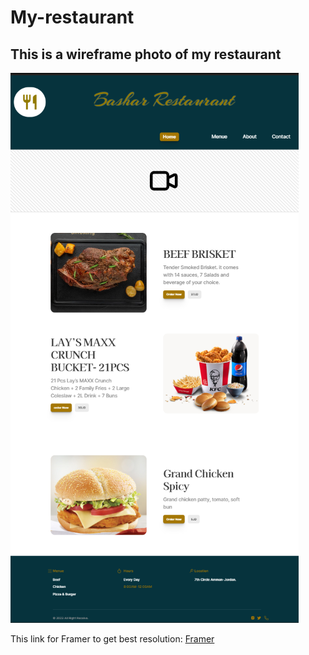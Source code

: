 # My-restaurant

## This is a wireframe photo of my **restaurant**

![alt text](./Screenshot%202023-03-28%20134930.png)

 This link for Framer to get best resolution: [Framer]( https://framer.com/projects/Untitled--cCowZ32n6bGuJrXLn4bh-f1c6k)